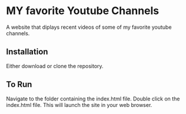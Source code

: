 # MY favorite Youtube Channels
A website that diplays recent videos of some of my favorite youtube channels.

## Installation
Either download or clone the repository.

## To Run
Navigate to the folder containing the index.html file. Double click on the index.html file. This will launch the site in your web browser. 
